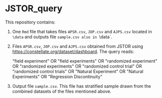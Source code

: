 # JSTOR_query

This repository contains: 

1. One `Rmd` file that takes files `APSR.csv`, `JOP.csv` and `AJPS.csv` located in `\data` and outputs file `sample.csv also in `\data`.
2. Files `APSR.csv`, `JOP.csv` and `AJPS.csv` obtained from JSTOR using https://constellate.org/dataset/dashboard. The query reads: 
   
   "field experiment" OR 
   "field experiments" OR 
   "randomized experiment" OR
   "randomized experiments" OR 
   "randomized control trial" OR 
   "randomized control trials" OR 
   "Natural Experiment" OR
   "Natural Experiments"  OR 
   "Regression Discontinuity"
   
3. Output file `sample.csv`. This file has stratified sample drawn from the combined datasets of the files mentioned above.


   
